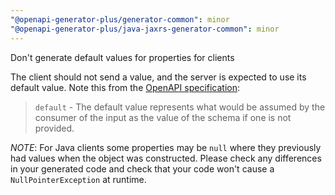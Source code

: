 ```yaml
---
"@openapi-generator-plus/generator-common": minor
"@openapi-generator-plus/java-jaxrs-generator-common": minor
---
```


Don't generate default values for properties for clients

The client should not send a value, and the server is expected to use its default value.
Note this from the [OpenAPI specification](https://swagger.io/specification/#schema-object):

> `default` - The default value represents what would be assumed by the consumer of the input as the value of the schema if one is not provided.

*NOTE*: For Java clients some properties may be `null` where they previously had values when the object was constructed. Please check any differences in your generated code
and check that your code won't cause a `NullPointerException` at runtime.

